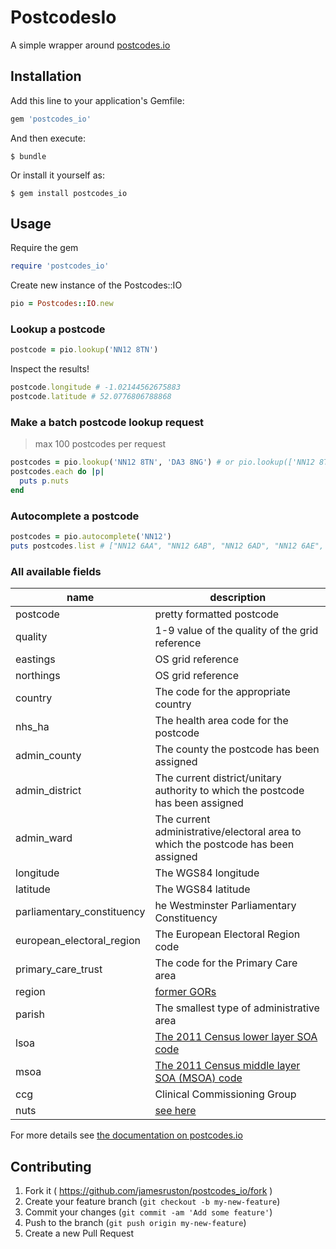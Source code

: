 # PostcodesIo

A simple wrapper around [postcodes.io](http://postcodes.io/)

## Installation

Add this line to your application's Gemfile:

```ruby
gem 'postcodes_io'
```

And then execute:

    $ bundle

Or install it yourself as:

    $ gem install postcodes_io

## Usage

Require the gem

```ruby
require 'postcodes_io'
```

Create new instance of the Postcodes::IO

```ruby
pio = Postcodes::IO.new
```

### Lookup a postcode
```ruby
postcode = pio.lookup('NN12 8TN')
```

Inspect the results!
```ruby
postcode.longitude # -1.02144562675883
postcode.latitude # 52.0776806788868
```

### Make a batch postcode lookup request

> max 100 postcodes per request

```ruby
postcodes = pio.lookup('NN12 8TN', 'DA3 8NG') # or pio.lookup(['NN12 8TN', 'DA3 8NG'])
postcodes.each do |p|
  puts p.nuts
end
```

### Autocomplete a postcode

```ruby
postcodes = pio.autocomplete('NN12')
puts postcodes.list # ["NN12 6AA", "NN12 6AB", "NN12 6AD", "NN12 6AE", "NN12 6AF", "NN12 6AG", "NN12 6AH", "NN12 6AJ", "NN12 6AL", "NN12 6AN"]
```

### All available fields

|name|description|
|----|-----------|
|postcode| pretty formatted postcode|
|quality| 1-9 value of the quality of the grid reference |
|eastings| OS grid reference |
|northings | OS grid reference |
|country | The code for the appropriate country|
|nhs_ha | The health area code for the postcode |
|admin_county | The county the postcode has been assigned |
|admin_district| The current district/unitary authority to which the postcode has been assigned |
|admin_ward| The current administrative/electoral area to which the postcode has been assigned |
|longitude| The WGS84 longitude |
|latitude| The WGS84 latitude |
|parliamentary_constituency| he Westminster Parliamentary Constituency|
|european_electoral_region| The European Electoral Region code|
|primary_care_trust| The code for the Primary Care area |
|region| [former GORs](http://www.ons.gov.uk/ons/guide-method/geography/beginner-s-guide/administrative/england/government-office-regions/index.html)|
|parish| The smallest type of administrative area|
|lsoa| [The 2011 Census lower layer SOA code](http://www.ons.gov.uk/ons/guide-method/geography/beginner-s-guide/census/super-output-areas--soas-/index.html)|
|msoa| [The 2011 Census middle layer SOA (MSOA) code](http://www.ons.gov.uk/ons/guide-method/geography/beginner-s-guide/census/super-output-areas--soas-/index.html)|
|ccg| Clinical Commissioning Group |
|nuts| [see here](http://en.wikipedia.org/wiki/Nomenclature_of_Territorial_Units_for_Statistics)|

For more details see [the documentation on postcodes.io](http://postcodes.io/docs)
## Contributing

1. Fork it ( https://github.com/jamesruston/postcodes_io/fork )
2. Create your feature branch (`git checkout -b my-new-feature`)
3. Commit your changes (`git commit -am 'Add some feature'`)
4. Push to the branch (`git push origin my-new-feature`)
5. Create a new Pull Request
